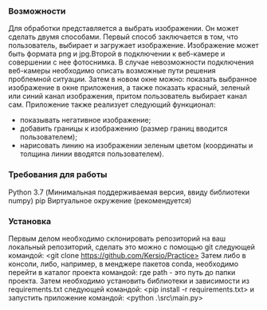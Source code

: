 ### Возможности
Для обработки представляется а выбрать изображении. Он
может сделать двумя способами. Первый способ заключается в том, что
пользователь, выбирает и загружает изображение. Изображение может быть
формата png и jpg.Второй в подключении к веб-камере и совершении с нее
фотоснимка. В случае невозможности подключения веб-камеры необходимо
описать возможные пути решения проблемной ситуации. Затем в новом окне можно:
показать выбранное изображение в окне приложения, а также показать красный,
зеленый или синий канал изображения, притом пользователь выбирает канал
сам.
Приложение также реализует следующий функционал:
- показывать негативное изображение;
- добавить границы к изображению (размер границ вводится
пользователем);
- нарисовать линию на изображении зеленым цветом (координаты и
толщина линии вводятся пользователем).

### Требования для работы
Python 3.7 (Минимальная поддерживаемая версия, ввиду библиотеки numpy)
pip
Виртуальное окружение (рекомендуется)

### Установка
Первым делом необходимо склонировать репозиторий на ваш локальный репозиторий, сделать это можно с помощью git следующей командой:
<git clone https://github.com/Kersio/Practice>
Затем либо в консоли, либо, например, в менджере пакетов conda, необходимо перейти в каталог проекта командой:
<cd path>
где path - это путь до папки проекта.
Затем необходимо установить библиотеки и зависимости из requirements.txt следующей командой:
<pip install -r requirements.txt>
и запустить приложение командой:
<python .\src\main.py>
